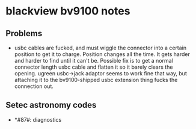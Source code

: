 # blackview bv9100 notes

## Problems
- usbc cables are fucked,
and must wiggle the connector into a certain position to get it to charge.
Position changes all the time.
It gets harder and harder to find until it can't be.
Possible fix is to get a normal connector length usbc cable
and flatten it so it barely clears the opening.
ugreen usbc→jack adaptor seems to work fine that way,
but attaching it to the bv9100-shipped usbc extension thing
fucks the connection out.


## Setec astronomy codes
- *#87#: diagnostics
